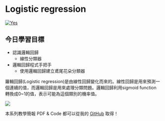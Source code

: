 # Logistic regression
[![Yes](https://img.youtube.com/vi/alVNcGNTAc8/0.jpg)](https://www.youtube.com/watch?v=alVNcGNTAc8)

## 今日學習目標
- 認識邏輯回歸
    - 線性分類器
- 邏輯回歸程式手把手
    - 使用邏輯回歸建立鳶尾花朵分類器


羅輯回歸(Logistic regression)是由線性回歸變化而來的。線性回歸是用來預測一個連續的值，而邏輯回歸是用來處理分類問題。邏輯回歸利用sigmoid function 轉換成0~1的值，表示可能為這個類別的機率值。

![](https://i.imgur.com/tzxpovW.png)

本系列教學簡報 PDF & Code 都可以從我的 [GitHub](https://github.com/andy6804tw/2020-12th-ironman) 取得！